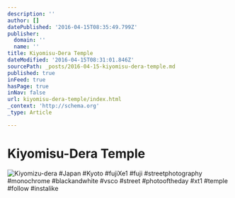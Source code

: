 ```yaml
---
description: ''
author: []
datePublished: '2016-04-15T08:35:49.799Z'
publisher:
  domain: ''
  name: ''
title: Kiyomisu-Dera Temple
dateModified: '2016-04-15T08:31:01.846Z'
sourcePath: _posts/2016-04-15-kiyomisu-dera-temple.md
published: true
inFeed: true
hasPage: true
inNav: false
url: kiyomisu-dera-temple/index.html
_context: 'http://schema.org'
_type: Article

---
```

# Kiyomisu-Dera Temple
![Kiyomizu-dera #Japan #Kyoto #fujiXe1 #fuji #streetphotography #monochrome #blackandwhite #vsco #street #photooftheday #xt1 #temple #follow #instalike](https://scontent.cdninstagram.com/t51.2885-15/e15/10852747_1399869230316306_1501902205_n.jpg?ig_cache_key=OTEwNzQyNzUyMTg0MzkzMTk0.2)